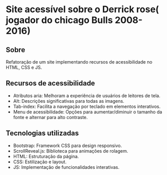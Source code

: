 # Site acessível sobre o Derrick rose( jogador do chicago Bulls 2008-2016)
## Sobre
Refatoração de um site implementando recursos de acessibilidade no HTML, CSS e JS.
## Recursos de acessibilidade
- Atributos aria:  Melhoram a experiência de usuários de leitores de tela.
- Alt:  Descrições significativas para todas as imagens.
- Tab-index: Facilita a navegação por teclado em elementos interativos.
- Menu de acessibilidade: Opções para aumentar/diminuir o tamanho da fonte e alternar para alto contraste.
## Tecnologias utilizadas
- Bootstrap: Framework CSS para design responsivo.
- ScrollReveal.js: Biblioteca para animações de rolagem.
- HTML: Estruturação da página.
- CSS: Estilização e layout.
- JS: Implementação de funcionalidades interativas.